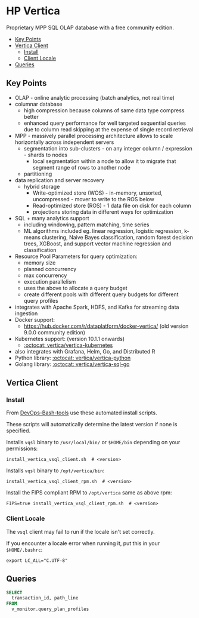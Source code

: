 # HP Vertica

Proprietary MPP SQL OLAP database with a free community edition.

<!-- INDEX_START -->

- [Key Points](#key-points)
- [Vertica Client](#vertica-client)
  - [Install](#install)
  - [Client Locale](#client-locale)
- [Queries](#queries)

<!-- INDEX_END -->

## Key Points

- OLAP - online analytic processing (batch analytics, not real time)
- columnar database
  - high compression because columns of same data type compress better
  - enhanced query performance for well targeted sequential queries due to column read skipping at the expense of single record retrieval
- MPP - massively parallel processing architecture allows to scale horizontally across independent servers
  - segmentation into sub-clusters - on any integer column / expression - shards to nodes
    - local segmentation within a node to allow it to migrate that segment range of rows to another node
  - partitioning
- data replication and server recovery
  - hybrid storage
    - Write-optimized store (WOS) - in-memory, unsorted, uncompressed - mover to write to the ROS below
    - Read-optimized store (ROS) - 1 data file on disk for each column
    - projections storing data in different ways for optimization
- SQL + many analytics support
  - including windowing, pattern matching, time series
  - ML algorithms included eg. linear regression, logistic regression, k-means clustering, Naive Bayes classification,
    random forest decision trees, XGBoost, and support vector machine regression and classification
- Resource Pool Parameters for query optimization:
  - memory size
  - planned concurrency
  - max concurrency
  - execution parallelism
  - uses the above to allocate a query budget
  - create different pools with different query budgets for different query profiles
- integrates with Apache Spark, HDFS, and Kafka for streaming data ingestion
- Docker support:
  - <https://hub.docker.com/r/dataplatform/docker-vertica/> (old version 9.0.0 community edition)
- Kubernetes support: (version 10.1.1 onwards)
  - [:octocat: vertica/vertica-kubernetes](https://github.com/vertica/vertica-kubernetes)
- also integrates with Grafana, Helm, Go, and Distributed R
- Python library: [:octocat: vertica/vertica-python](https://github.com/vertica/vertica-python)
- Golang library: [:octocat: vertica/vertica-sql-go](https://github.com/vertica/vertica-sql-go)

## Vertica Client

### Install

From [DevOps-Bash-tools](devops-bash-tools.md) use these automated install scripts.

These scripts will automatically determine the latest version if none is specified.

Installs `vqsl` binary to `/usr/local/bin/` or `$HOME/bin` depending on your permissions:

```shell
install_vertica_vsql_client.sh  # <version>
```

Installs `vqsl` binary to `/opt/vertica/bin`:

```shell
install_vertica_vsql_client_rpm.sh  # <version>
```

Install the FIPS compliant RPM to `/opt/vertica` same as above rpm:

```shell
FIPS=true install_vertica_vsql_client_rpm.sh  # <version>
```

### Client Locale

The `vsql` client may fail to run if the locale isn't set correctly.

If you encounter a locale error when running it, put this in your `$HOME/.bashrc`:

```shell
export LC_ALL="C.UTF-8"
```

## Queries

```sql
SELECT
  transaction_id, path_line
FROM
  v_monitor.query_plan_profiles
```
